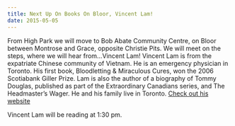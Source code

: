 ```yaml
---
title: Next Up On Books On Bloor, Vincent Lam!
date: 2015-05-05
---
```


From High Park we will move to Bob Abate Community Centre, on Bloor between Montrose and Grace, opposite Christie Pits. We will meet on the steps, where we will hear from…Vincent Lam!
Vincent Lam is from the expatriate Chinese community of Vietnam. He is an emergency physician in Toronto. His first book, Bloodletting & Miraculous Cures, won the 2006 Scotiabank Giller Prize. Lam is also the author of a biography of Tommy Douglas, published as part of the Extraordinary Canadians series, and The Headmaster’s Wager. He and his family live in Toronto. [Check out his website](www.vincentlam.ca)

Vincent Lam will be reading at 1:30 pm.
